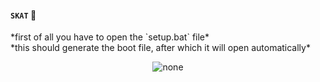 
#### `SKAT` 🍪
<p>
  *first of all you have to open the `setup.bat` file*
  <br>
  *this should generate the boot file, after which it will open automatically*
</p>

<p align="center">
  <img src=https://user-images.githubusercontent.com/59760485/181052394-da4ac53d-9aaa-42da-b74b-db40e461fe7d.png alt="none">
<p>
